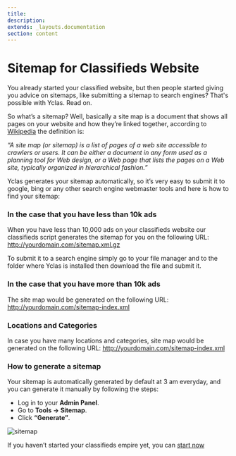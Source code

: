 ```yaml
---
title:
description:
extends: _layouts.documentation
section: content
---
```


# Sitemap for Classifieds Website


You already started your classified website, but then people started giving you advice on sitemaps, like submitting a sitemap to search engines? That's possible with Yclas. Read on.

So what’s a sitemap?
 Well, basically a site map is a document that shows all pages on your website and how they’re linked together, according to  [Wikipedia](https://en.wikipedia.org/wiki/Site_map) the definition is:

_“A site map (or sitemap) is a list of pages of a web site accessible to crawlers or users. It can be either a document in any form used as a planning tool for Web design, or a Web page that lists the pages on a Web site, typically organized in hierarchical fashion.”_

Yclas generates your sitemap automatically, so it’s very easy to submit it to google, bing or any other search engine webmaster tools and here is how to find your sitemap:

### In the case that you have less than 10k ads

When you have less than 10,000 ads on your classifieds website our classifieds script generates the sitemap for you on the following URL: http://yourdomain.com/sitemap.xml.gz

To submit it to a search engine simply go to your file manager and to the folder where Yclas is installed then download the file and submit it.

### In the case that you have more than 10k ads

The site map would be generated on the following URL: http://yourdomain.com/sitemap-index.xml

### Locations and Categories

In case you have many locations and categories, site map would be generated on the following URL: http://yourdomain.com/sitemap-index.xml

### How to generate a sitemap

Your sitemap is automatically generated by default at 3 am everyday, and you can generate it manually by following the steps:

-   Log in to your **Admin Panel**.
-   Go to **Tools -> Sitemap**.
-   Click  **“Generate”**.

![sitemap](https://raw.githubusercontent.com/yclas/guides/master/images/sitemap.png)
  
If you haven’t started your classifieds empire yet, you can [start now](https://yclas.com/self-hosted.html)

